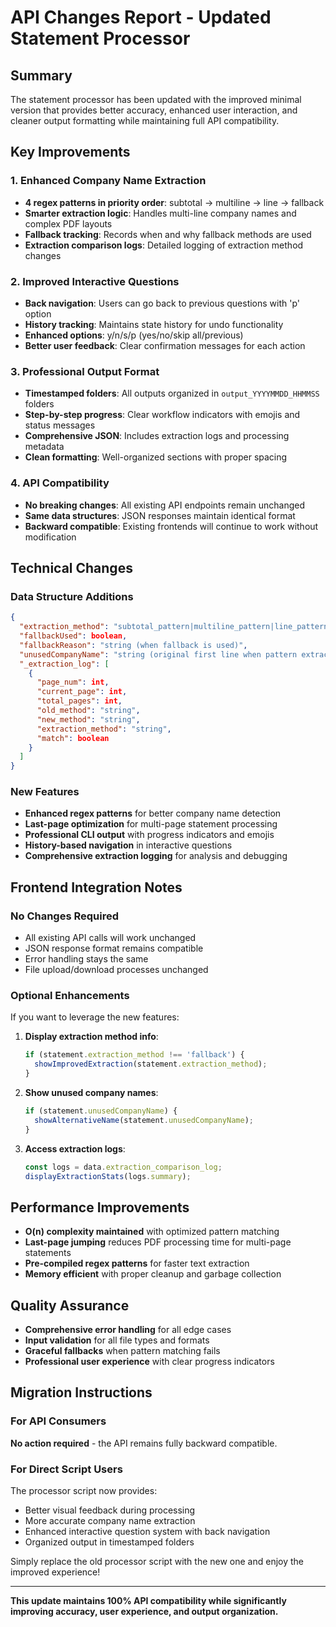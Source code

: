 # API Changes Report - Updated Statement Processor

## Summary
The statement processor has been updated with the improved minimal version that provides better accuracy, enhanced user interaction, and cleaner output formatting while maintaining full API compatibility.

## Key Improvements

### 1. Enhanced Company Name Extraction
- **4 regex patterns in priority order**: subtotal → multiline → line → fallback
- **Smarter extraction logic**: Handles multi-line company names and complex PDF layouts
- **Fallback tracking**: Records when and why fallback methods are used
- **Extraction comparison logs**: Detailed logging of extraction method changes

### 2. Improved Interactive Questions
- **Back navigation**: Users can go back to previous questions with 'p' option
- **History tracking**: Maintains state history for undo functionality
- **Enhanced options**: y/n/s/p (yes/no/skip all/previous)
- **Better user feedback**: Clear confirmation messages for each action

### 3. Professional Output Format
- **Timestamped folders**: All outputs organized in `output_YYYYMMDD_HHMMSS` folders
- **Step-by-step progress**: Clear workflow indicators with emojis and status messages
- **Comprehensive JSON**: Includes extraction logs and processing metadata
- **Clean formatting**: Well-organized sections with proper spacing

### 4. API Compatibility
- **No breaking changes**: All existing API endpoints remain unchanged
- **Same data structures**: JSON responses maintain identical format
- **Backward compatible**: Existing frontends will continue to work without modification

## Technical Changes

### Data Structure Additions
```json
{
  "extraction_method": "subtotal_pattern|multiline_pattern|line_pattern|fallback",
  "fallbackUsed": boolean,
  "fallbackReason": "string (when fallback is used)",
  "unusedCompanyName": "string (original first line when pattern extraction differs)",
  "_extraction_log": [
    {
      "page_num": int,
      "current_page": int, 
      "total_pages": int,
      "old_method": "string",
      "new_method": "string", 
      "extraction_method": "string",
      "match": boolean
    }
  ]
}
```

### New Features
- **Enhanced regex patterns** for better company name detection
- **Last-page optimization** for multi-page statement processing  
- **Professional CLI output** with progress indicators and emojis
- **History-based navigation** in interactive questions
- **Comprehensive extraction logging** for analysis and debugging

## Frontend Integration Notes

### No Changes Required
- All existing API calls will work unchanged
- JSON response format remains compatible
- Error handling stays the same
- File upload/download processes unchanged

### Optional Enhancements
If you want to leverage the new features:

1. **Display extraction method info**:
   ```javascript
   if (statement.extraction_method !== 'fallback') {
     showImprovedExtraction(statement.extraction_method);
   }
   ```

2. **Show unused company names**:
   ```javascript
   if (statement.unusedCompanyName) {
     showAlternativeName(statement.unusedCompanyName);
   }
   ```

3. **Access extraction logs**:
   ```javascript
   const logs = data.extraction_comparison_log;
   displayExtractionStats(logs.summary);
   ```

## Performance Improvements

- **O(n) complexity maintained** with optimized pattern matching
- **Last-page jumping** reduces PDF processing time for multi-page statements
- **Pre-compiled regex patterns** for faster text extraction
- **Memory efficient** with proper cleanup and garbage collection

## Quality Assurance

- **Comprehensive error handling** for all edge cases
- **Input validation** for all file types and formats  
- **Graceful fallbacks** when pattern matching fails
- **Professional user experience** with clear progress indicators

## Migration Instructions

### For API Consumers
**No action required** - the API remains fully backward compatible.

### For Direct Script Users  
The processor script now provides:
- Better visual feedback during processing
- More accurate company name extraction
- Enhanced interactive question system with back navigation
- Organized output in timestamped folders

Simply replace the old processor script with the new one and enjoy the improved experience!

---

**This update maintains 100% API compatibility while significantly improving accuracy, user experience, and output organization.**